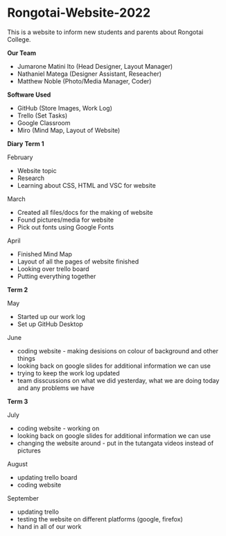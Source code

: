 # Rongotai-Website-2022

This is a website to inform new students and parents about Rongotai College. 

**Our Team**
- Jumarone Matini Ito (Head Designer, Layout Manager)
- Nathaniel Matega (Designer Assistant, Reseacher)  
- Matthew Noble (Photo/Media Manager, Coder)

**Software Used**
- GitHub (Store Images, Work Log)
- Trello (Set Tasks)
- Google Classroom
- Miro (Mind Map, Layout of Website)


**Diary**
**Term 1**

February
- Website topic
- Research  
- Learning about CSS, HTML and VSC for website

March
- Created all files/docs for the making of website
- Found pictures/media for website
- Pick out fonts using Google Fonts

April
- Finished Mind Map
- Layout of all the pages of website finished
- Looking over trello board
- Putting everything together

**Term 2**

May
- Started up our work log
- Set up GitHub Desktop

June
-  coding website - making desisions on colour of background and other things
-  looking back on google slides for additional information we can use
-  trying to keep the work log updated
-  team disscussions on what we did yesterday, what we are doing today and any problems we have

**Term 3**

July
- coding website - working on 
- looking back on google slides for additional information we can use
- changing the website around - put in the tutangata videos instead of pictures

August
- updating trello board
- coding website

September
- updating trello
- testing the website on different platforms (google, firefox)
- hand in all of our work

